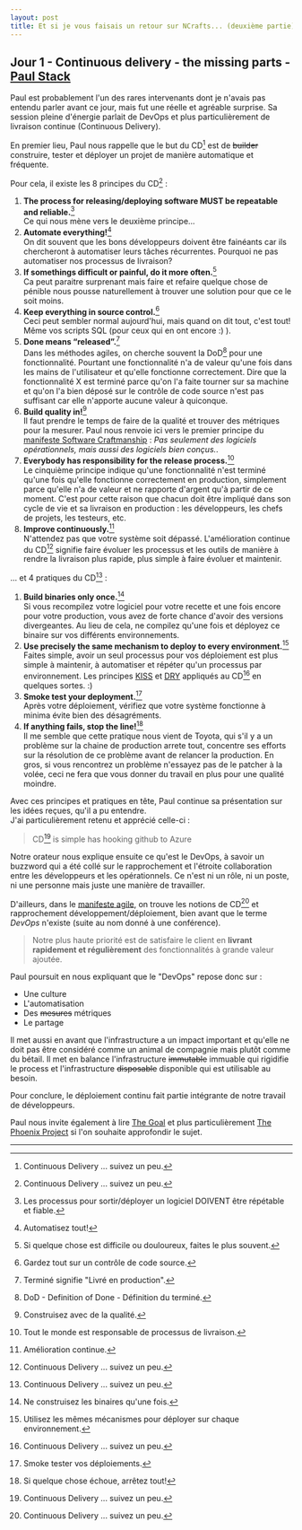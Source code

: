 ```yaml
---
layout: post
title: Et si je vous faisais un retour sur NCrafts... (deuxième partie)
---
```


## Jour 1 - Continuous delivery - the missing parts - [**Paul Stack**][PaulStack]

Paul est probablement l'un des rares intervenants dont je n'avais pas entendu parler avant ce jour, mais fut une réelle et agréable surprise. Sa session pleine d'énergie parlait de DevOps et plus particulièrement de livraison continue (Continuous Delivery).

En premier lieu, Paul nous rappelle que le but du CD[^1] est de <s>builder</s> construire, tester et déployer un projet de manière automatique et fréquente.

Pour cela, il existe les 8 principes du CD[^1] :

1. **The process for releasing/deploying software MUST be repeatable and reliable.**[^2]  
Ce qui nous mène vers le deuxième principe...
2. **Automate everything!**[^3]  
On dit souvent que les bons développeurs doivent être fainéants car ils chercheront à automatiser leurs tâches récurrentes. Pourquoi ne pas automatiser nos processus de livraison?
3. **If somethings difficult or painful, do it more often.**[^4]  
Ca peut paraitre surprenant mais faire et refaire quelque chose de pénible nous pousse naturellement à trouver une solution pour que ce le soit moins. 
4. **Keep everything in source control.**[^5]  
Ceci peut sembler normal aujourd'hui, mais quand on dit tout, c'est tout! Même vos scripts SQL (pour ceux qui en ont encore :) ).
5. **Done means “released”.**[^6]  
Dans les méthodes agiles, on cherche souvent la DoD[^7] pour une fonctionnalité. Pourtant une fonctionnalité n'a de valeur qu'une fois dans les mains de l'utilisateur et qu'elle fonctionne correctement. Dire que la fonctionnalité X est terminé parce qu'on l'a faite tourner sur sa machine et qu'on l'a bien déposé sur le contrôle de code source n'est pas suffisant car elle n'apporte aucune valeur à quiconque.
6. **Build quality in!**[^8]  
Il faut prendre le temps de faire de la qualité et trouver des métriques pour la mesurer. Paul nous renvoie ici vers le premier principe du [manifeste Software Craftmanship][SoftwareCraftmanshipManifesto] : *Pas seulement des logiciels opérationnels, mais aussi des logiciels bien conçus.*.
7. **Everybody has responsibility for the release process.**[^9]  
Le cinquième principe indique qu'une fonctionnalité n'est terminé qu'une fois qu'elle fonctionne correctement en production, simplement parce qu'elle n'a de valeur et ne rapporte d'argent qu'à partir de ce moment. C'est pour cette raison que chacun doit être impliqué dans son cycle de vie et sa livraison en production : les développeurs, les chefs de projets, les testeurs, etc.
8. **Improve continuously.**[^10]  
N'attendez pas que votre système soit dépassé. L'amélioration continue du CD[^1] signifie faire évoluer les processus et les outils de manière à rendre la livraison plus rapide, plus simple à faire évoluer et maintenir.

... et 4 pratiques du CD[^1] :

1. **Build binaries only once.**[^11]  
Si vous recompilez votre logiciel pour votre recette et une fois encore pour votre production, vous avez de forte chance d'avoir des versions divergeantes. Au lieu de cela, ne compilez qu'une fois et déployez ce binaire sur vos différents environnements.
2. **Use precisely the same mechanism to deploy to every environment.**[^12]  
Faites simple, avoir un seul processus pour vos déploiement est plus simple à maintenir, à automatiser et répéter qu'un processus par environnement. Les principes [KISS][KISS] et [DRY][DRY] appliqués au CD[^1] en quelques sortes. :)
3. **Smoke test your deployment.**[^13]  
Après votre déploiement, vérifiez que votre système fonctionne à minima évite bien des désagréments. 
4. **If anything fails, stop the line!**[^14]  
Il me semble que cette pratique nous vient de Toyota, qui s'il y a un problème sur la chaine de production arrete tout, concentre ses efforts sur la résolution de ce problème avant de relancer la production. En gros, si vous rencontrez un problème n'essayez pas de le patcher à la volée, ceci ne fera que vous donner du travail en plus pour une qualité moindre.

Avec ces principes et pratiques en tête, Paul continue sa présentation sur les idées reçues, qu'il a pu entendre.  
J'ai particulièrement retenu et apprécié celle-ci : 

> CD[^1] is simple has hooking github to Azure

Notre orateur nous explique ensuite ce qu'est le DevOps, à savoir un buzzword qui a été collé sur le rapprochement et l'étroite collaboration entre les développeurs et les opérationnels. Ce n'est ni un rôle, ni un poste, ni une personne mais juste une manière de travailler.

D'ailleurs, dans le [manifeste agile][AgileManifesto], on trouve les notions de CD[^1] et rapprochement développement/déploiement, bien avant que le terme *DevOps* n'existe (suite au nom donné à une conférence).

> Notre plus haute priorité est de satisfaire le client en **livrant rapidement et régulièrement** des fonctionnalités à grande valeur ajoutée.

Paul poursuit en nous expliquant que le "DevOps" repose donc sur : 

* Une culture
* L'automatisation
* Des <s>mesures</s> métriques
* Le partage

Il met aussi en avant que l'infrastructure a un impact important et qu'elle ne doit pas être considéré comme un animal de compagnie mais plutôt comme du bétail. Il met en balance l'infrastructure <s>immutable</s> immuable qui rigidifie le process et l'infrastructure <s>disposable</s> disponible qui est utilisable au besoin.

Pour conclure, le déploiement continu fait partie intégrante de notre travail de développeurs. 

Paul nous invite également à lire [The Goal][Book_TheGoal] et plus particulièrement [The Phoenix Project][Book_PhoenixProject] si l'on souhaite approfondir le sujet.

---

[^1]: Continuous Delivery ... suivez un peu.
[^2]: Les processus pour sortir/déployer un logiciel DOIVENT être répétable et fiable.
[^3]: Automatisez tout!
[^4]: Si quelque chose est difficile ou douloureux, faites le plus souvent.
[^5]: Gardez tout sur un contrôle de code source.
[^6]: Terminé signifie "Livré en production".
[^7]: DoD - Definition of Done - Définition du terminé.
[^8]: Construisez avec de la qualité.
[^9]: Tout le monde est responsable de processus de livraison.
[^10]: Amélioration continue.
[^11]: Ne construisez les binaires qu'une fois.
[^12]: Utilisez les mêmes mécanismes pour déployer sur chaque environnement.
[^13]: Smoke tester vos déploiements.
[^14]: Si quelque chose échoue, arrêtez tout!

[PaulStack]: https://twitter.com/stack72
[SoftwareCraftmanshipManifesto]: http://manifesto.softwarecraftsmanship.org/#/fr-fr
[AgileManifesto]: http://agilemanifesto.org/iso/fr/principles.html
[KISS]: http://fr.wikipedia.org/wiki/Principe_KISS
[DRY]: http://fr.wikipedia.org/wiki/Ne_vous_r%C3%A9p%C3%A9tez_pas
[FunctionalProgDemo]: https://github.com/tjaskula/Talks/

[Book_TheGoal]: http://www.amazon.com/The-Goal-Process-Ongoing-Improvement/dp/0884270610
[Book_PhoenixProject]: http://www.amazon.com/Phoenix-Project-DevOps-Helping-Business/dp/0988262509
